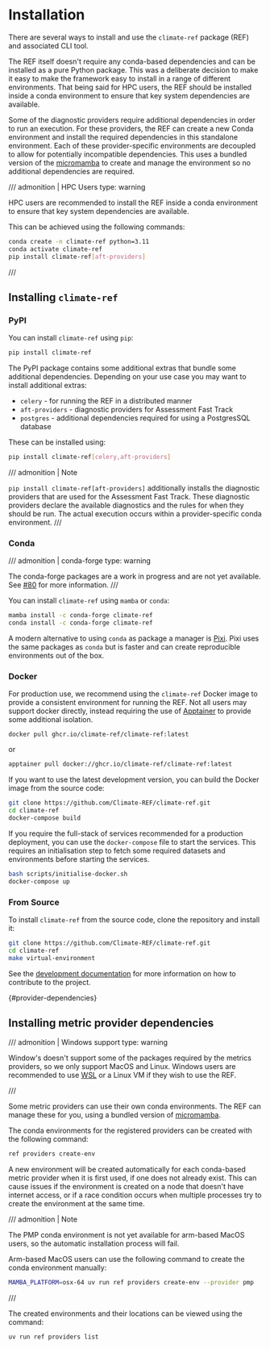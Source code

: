 # Installation

There are several ways to install and use the `climate-ref` package (REF) and associated CLI tool.

The REF itself doesn't require any conda-based dependencies and can be installed as a pure Python package.
This was a deliberate decision to make it easy to make the framework easy to install in a range of different environments.
That being said for HPC users, the REF should be installed inside a conda environment to ensure that
key system dependencies are available.

Some of the diagnostic providers require additional dependencies in order to run an execution.
For these providers, the REF can create a new Conda environment and install the required dependencies in this standalone environment.
Each of these provider-specific environments are decoupled to allow for potentially incompatible dependencies.
This uses a bundled version of the [micromamba](https://github.com/mamba-org/micromamba-releases)
to create and manage the environment so no additional dependencies are required.

/// admonition | HPC Users
    type: warning

HPC users are recommended to install the REF inside a conda environment to ensure that key system dependencies are available.

This can be achieved using the following commands:

```bash
conda create -n climate-ref python=3.11
conda activate climate-ref
pip install climate-ref[aft-providers]
```

///

## Installing `climate-ref`
### PyPI

You can install `climate-ref` using `pip`:

```bash
pip install climate-ref
```

The PyPI package contains some additional extras that bundle some additional dependencies.
Depending on your use case you may want to install additional extras:

* `celery` - for running the REF in a distributed manner
* `aft-providers` - diagnostic providers for Assessment Fast Track
* `postgres` - additional dependencies required for using a PostgresSQL database

These can be installed using:

```bash
pip install climate-ref[celery,aft-providers]
```

/// admonition | Note

`pip install climate-ref[aft-providers]` additionally installs the diagnostic providers that are used for the
Assessment Fast Track.
These diagnostic providers declare the available diagnostics and the rules for when they should be run.
The actual execution occurs within a provider-specific conda environment.
///

### Conda

/// admonition | conda-forge
    type: warning

The conda-forge packages are a work in progress and are not yet available.
See [#80](https://github.com/Climate-REF/climate-ref/issues/80) for more information.
///

You can install `climate-ref` using `mamba` or `conda`:

```bash
mamba install -c conda-forge climate-ref
conda install -c conda-forge climate-ref
```

A modern alternative to using `conda` as package a manager is [Pixi](https://pixi.sh/dev/).
Pixi uses the same packages as `conda` but is faster and can create reproducible environments out of the box.


### Docker

For production use, we recommend using the `climate-ref` Docker image to provide a consistent environment for running the REF.
Not all users may support docker directly, instead requiring the use of [Apptainer](https://apptainer.org/docs/user/latest/) to provide some additional isolation.

```
docker pull ghcr.io/climate-ref/climate-ref:latest
```

or

```bash
apptainer pull docker://ghcr.io/climate-ref/climate-ref:latest
```

If you want to use the latest development version, you can build the Docker image from the source code:

```bash
git clone https://github.com/Climate-REF/climate-ref.git
cd climate-ref
docker-compose build
```

If you require the full-stack of services recommended for a production deployment, you can use the `docker-compose` file to start the services.
This requires an initialisation step to fetch some required datasets and environments before starting the services.

```bash
bash scripts/initialise-docker.sh
docker-compose up
```

### From Source

To install `climate-ref` from the source code, clone the repository and install it:

```bash
git clone https://github.com/Climate-REF/climate-ref.git
cd climate-ref
make virtual-environment
```

See the [development documentation](development.md) for more information on how to contribute to the project.

[](){#provider-dependencies}
## Installing metric provider dependencies

/// admonition | Windows support
   type: warning

Window's doesn't support some of the packages required by the metrics providers,
so we only support MacOS and Linux.
Windows users are recommended to use [WSL](https://learn.microsoft.com/en-us/windows/wsl/install)
or a Linux VM if they wish to use the REF.

///

Some metric providers can use their own conda environments.
The REF can manage these for you,
using a bundled version of [micromamba](https://github.com/mamba-org/micromamba-releases).

The conda environments for the registered providers can be created with the following command:

```bash
ref providers create-env
```

A new environment will be created automatically for each conda-based metric provider when it is first used,
if one does not already exist.
This can cause issues if the environment is created on a node that doesn't have internet access,
or if a race condition occurs when multiple processes try to create the environment at the same time.


/// admonition | Note

The PMP conda environment is not yet available for arm-based MacOS users,
so the automatic installation process will fail.

Arm-based MacOS users can use the following command to create the conda environment manually:

```bash
MAMBA_PLATFORM=osx-64 uv run ref providers create-env --provider pmp
```

///

The created environments and their locations can be viewed using the command:

```bash
uv run ref providers list
```
